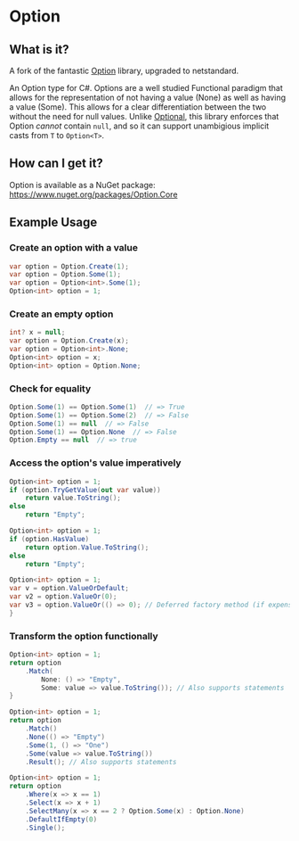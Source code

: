Option
======

What is it?
-----------

A fork of the fantastic [Option](https://github.com/tejacques/Option) library, upgraded to netstandard.

An Option type for C#. Options are a well studied Functional paradigm that allows for the representation of not having a value (None) as well as having a value (Some). This allows for a clear differentiation between the two without the need for null values. Unlike [Optional](https://github.com/nlkl/Optional), this library enforces that Option _cannot_ contain `null`, and so it can support unambigious implicit casts from `T` to `Option<T>`.

How can I get it?
-----------------

Option is available as a NuGet package: https://www.nuget.org/packages/Option.Core

Example Usage
-------------

### Create an option with a value ###
```csharp
var option = Option.Create(1);
var option = Option.Some(1);
var option = Option<int>.Some(1);
Option<int> option = 1;
```

### Create an empty option ###
```csharp
int? x = null;
var option = Option.Create(x);
var option = Option<int>.None;
Option<int> option = x;
Option<int> option = Option.None;
```

### Check for equality ###
```csharp
Option.Some(1) == Option.Some(1)  // => True
Option.Some(1) == Option.Some(2)  // => False
Option.Some(1) == null  // => False
Option.Some(1) == Option.None  // => False
Option.Empty == null  // => true
```

### Access the option's value imperatively ###
```csharp
Option<int> option = 1;
if (option.TryGetValue(out var value))
    return value.ToString();
else
    return "Empty";
```

```csharp
Option<int> option = 1;
if (option.HasValue)
    return option.Value.ToString();
else
    return "Empty";
```

```csharp
Option<int> option = 1;
var v = option.ValueOrDefault;
var v2 = option.ValueOr(0);
var v3 = option.ValueOr(() => 0); // Deferred factory method (if expensive)
}
```

### Transform the option functionally ###

```csharp
Option<int> option = 1;
return option
    .Match(
        None: () => "Empty",
        Some: value => value.ToString()); // Also supports statements
}
```

``` csharp
Option<int> option = 1;
return option
    .Match()
    .None(() => "Empty")
    .Some(1, () => "One")
    .Some(value => value.ToString())
    .Result(); // Also supports statements
```

``` csharp
Option<int> option = 1;
return option
    .Where(x => x == 1)
    .Select(x => x + 1)
    .SelectMany(x => x == 2 ? Option.Some(x) : Option.None)
    .DefaultIfEmpty(0)
    .Single();
```
